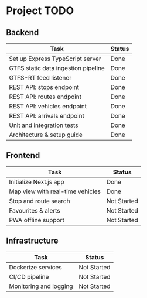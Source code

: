 # Project TODO

## Backend
| Task | Status |
| --- | --- |
| Set up Express TypeScript server | Done |
| GTFS static data ingestion pipeline | Done |
| GTFS-RT feed listener | Done |
| REST API: stops endpoint | Done |
| REST API: routes endpoint | Done |
| REST API: vehicles endpoint | Done |
| REST API: arrivals endpoint | Done |
| Unit and integration tests | Done |
| Architecture & setup guide | Done |

## Frontend
| Task | Status |
| --- | --- |
| Initialize Next.js app | Done |
| Map view with real-time vehicles | Done |
| Stop and route search | Not Started |
| Favourites & alerts | Not Started |
| PWA offline support | Not Started |

## Infrastructure
| Task | Status |
| --- | --- |
| Dockerize services | Not Started |
| CI/CD pipeline | Not Started |
| Monitoring and logging | Not Started |
